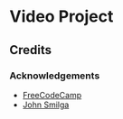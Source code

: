 # Video Project


## Credits

### Acknowledgements

- [FreeCodeCamp](https://www.youtube.com/watch?v=3PHXvlpOkf4&t=1825s)
- [John Smilga](https://github.com/john-smilga/javascript-basic-projects)